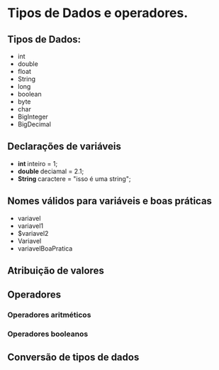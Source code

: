 # Tipos de Dados e operadores.

## Tipos de Dados:

<ul>
  <li>int </li>
  <li>double </li>
  <li>float </li>
  <li>String </li>
  <li>long </li>
  <li>boolean </li>
  <li>byte </li>
  <li>char </li>
  <li>BigInteger </li>
  <li>BigDecimal </li>
  
  
</ul>

## Declarações de variáveis

<ul>

  <li> <b> int </b> inteiro = 1; </li>
  <li> <b> double </b> deciamal = 2.1; </li>
  <li> <b> String </b> caractere = "isso é uma string"; </li>
  
</ul>


##  Nomes válidos para variáveis e boas práticas 

<ul>
  
  <li>variavel </li>
  <li>variavel1 </li>
  <li>$variavel2 </li>
  <li>Variavel </li>  
  <li>variavelBoaPratica  </li>
  
</ul>

## Atribuição de valores
## Operadores
### Operadores aritméticos
### Operadores booleanos
## Conversão de tipos de dados
